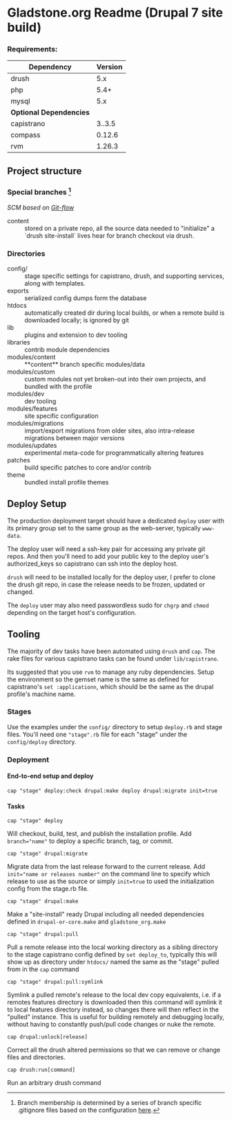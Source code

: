 


Gladstone.org Readme (Drupal 7 site build)
==========================================

### Requirements: ###

Dependency | Version
----------|--------
drush | 5.x 
php   | 5.4+
mysql | 5.x
**Optional Dependencies** |
capistrano | 3..3.5
compass | 0.12.6
rvm | 1.26.3



Project structure
-------------

### Special branches [^gitignore]

*SCM based on [Git-flow](http://nvie.com/posts/a-successful-git-branching-model/)*

<dl>
    <dt>content</dt>
    <dd>stored on a private repo, all the source data needed to "initialize" a `drush site-install` lives hear for branch checkout via drush.</dd>
</dl>


[^gitignore]: Branch membership is determined by a series of branch specific .gitignore files based on the configuration [here](http://cogniton-mind.tumblr.com/post/1423976659/howto-gitignore-for-different-branches). 


### Directories

<dl>
    <dt>config/</dt>
    <dd>stage specific settings for capistrano, drush, and supporting services, along with templates. </dd>
    <dt>exports</dt>
    <dd>serialized config dumps form the database</dd>
    <dt>htdocs</dt>
    <dd>automatically created dir during local builds, or when a remote build is downloaded locally; is ignored by git</dd>
    <dt>lib</dt>
    <dd>plugins and extension to dev tooling</dd>
    <dt>libraries</dt>
    <dd>contrib module dependencies</dd>
    <dt>modules/content</dt>
    <dd>**content** branch specific modules/data</dd>
    <dt>modules/custom</dt>
    <dd>custom modules not yet broken-out into their own projects, and bundled with the profile</dd>
    <dt>modules/dev</dt>
    <dd>dev tooling</dd>
    <dt>modules/features</dt>
    <dd>site specific configuration</dd>
    <dt>modules/migrations</dt>
    <dd>import/export migrations from older sites, also intra-release migrations between major versions</dd>
    <dt>modules/updates</dt>
    <dd>experimental meta-code for programmatically altering features<dd>
    <dt>patches</dt>
    <dd>build specific patches to core and/or contrib</dd>
    <dt>theme</dt>
    <dd>bundled install profile themes</dd>    
</dl>


Deploy Setup
-----------

The production deployment target should have a dedicated `deploy` user with its primary group set to the same group as the web-server, typically `www-data`.

The deploy user will need a ssh-key pair for accessing any private git repos. And then you'll need to add your public key to the deploy user's authorized_keys so capistrano can ssh into the deploy host. 

`drush` will need to be installed locally for the deploy user, I prefer to clone the drush git repo, in case the release needs to be frozen, updated or changed. 

The `deploy` user may also need passwordless sudo for `chgrp` and `chmod` depending on the target host's configuration.


Tooling
----------

The majority of dev tasks have been automated using `drush` and `cap`. The rake files for various capistrano tasks can be found under `lib/capistrano`.

Its suggested that you use `rvm` to manage any ruby dependencies. Setup the environment so the gemset name is the same as defined for capistrano's `set :applicationn`, which should be the same as the drupal profile's machine name.


### Stages

Use the examples under the `config/` directory to setup `deploy.rb` and stage files. You'll need one `"stage".rb` file for each "stage" under the `config/deploy` directory.


### Deployment

#### End-to-end setup and deploy

    cap "stage" deploy:check drupal:make deploy drupal:migrate init=true

#### Tasks

    cap "stage" deploy

Will checkout, build, test, and publish the installation profile. Add `branch="name"` to deploy a specific branch, tag, or commit. 

    cap "stage" drupal:migrate

Migrate data from the last release forward to the current release. Add `init="name or releases number"` on the command line to specify which release to use as the source or simply `init=true` to used the initialization config from the stage.rb file.

    cap "stage" drupal:make

Make a "site-install" ready Drupal including all needed dependencies defined in `drupal-or-core.make` and `gladstone_org.make`


    cap "stage" drupal:pull                    

Pull a remote release into the local working directory as a sibling directory to the stage capistrano config defined by `set deploy_to`, typically this will show up as directory under `htdocs/` named the same as the "stage" pulled from in the `cap` command

    cap "stage" drupal:pull:symlink   

Symlink a pulled remote's release to the local dev copy equivalents, i.e. if a remotes features directory is downloaded then this command will symlink it to local features directory instead, so changes there will then reflect in the "pulled" instance. This is useful for building remotely and debugging locally, without having to constantly push/pull code changes or nuke the remote.

    cap drupal:unlock[release]         

Correct all the drush altered permissions so that we can remove or change files and directories.

    cap drush:run[command]            

Run an arbitrary drush command




